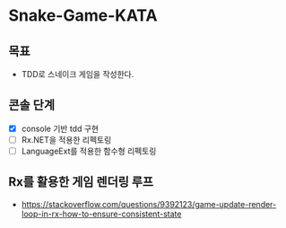 # Snake-Game-KATA
## 목표
- TDD로 스네이크 게임을 작성한다.
## 콘솔 단계
- [x] console 기반 tdd 구현
- [ ] Rx.NET을 적용한 리펙토링
- [ ] LanguageExt를 적용한 함수형 리펙토링
## Rx를 활용한 게임 렌더링 루프
- https://stackoverflow.com/questions/9392123/game-update-render-loop-in-rx-how-to-ensure-consistent-state
